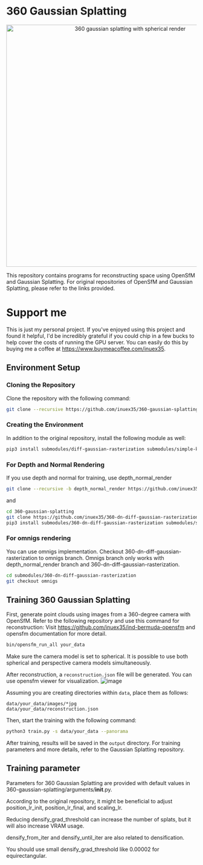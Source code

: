 
# 360 Gaussian Splatting

<div align="center">
  
  <a href="https://www.youtube.com/watch?v=AhWHeEB8-vc">
    <img src="https://github.com/inuex35/360-gaussian-splatting/assets/129066540/25cb8760-0709-445d-a535-9885ba2786b7" width="640" alt="360 gaussian splatting with spherical render">
  </a>
  
</div>

This repository contains programs for reconstructing space using OpenSfM and Gaussian Splatting. For original repositories of OpenSfM and Gaussian Splatting, please refer to the links provided.

# Support me
This is just my personal project.
If you've enjoyed using this project and found it helpful, 
I'd be incredibly grateful if you could chip in a few bucks to help cover the costs of running the GPU server. 
You can easily do this by buying me a coffee at 
https://www.buymeacoffee.com/inuex35. 

## Environment Setup

### Cloning the Repository

Clone the repository with the following command:

```bash
git clone --recursive https://github.com/inuex35/360-gaussian-splatting
```

### Creating the Environment

In addition to the original repository, install the following module as well:

```bash
pip3 install submodules/diff-gaussian-rasterization submodules/simple-knn plyfile pyproj
```

### For Depth and Normal Rendering

If you use depth and normal for training, use depth_normal_render

```bash
git clone --recursive -b depth_normal_render https://github.com/inuex35/360-gaussian-splatting 
```

and 

```bash
cd 360-gaussian-splatting
git clone https://github.com/inuex35/360-dn-diff-gaussian-rasterization submodules/360-dn-diff-gaussian-rasterization
pip3 install submodules/360-dn-diff-gaussian-rasterization submodules/simple-knn plyfile pyproj openexr imageio
```

### For omnigs rendering

You can use omnigs implementation. Checkout 360-dn-diff-gaussian-rasterization to omnigs branch.
Omnigs branch only works with depth_normal_render branch and 360-dn-diff-gaussian-rasterization.

```bash
cd submodules/360-dn-diff-gaussian-rasterization
git checkout omnigs
```

## Training 360 Gaussian Splatting

First, generate point clouds using images from a 360-degree camera with OpenSfM. Refer to the following repository and use this command for reconstruction:
Visit https://github.com/inuex35/ind-bermuda-opensfm and opensfm documentation for more detail.

```bash
bin/opensfm_run_all your_data
```

Make sure the camera model is set to spherical. It is possible to use both spherical and perspective camera models simultaneously.

After reconstruction, a `reconstruction.json` file will be generated. You can use opensfm viewer for visualization.
![image](https://github.com/inuex35/360-gaussian-splatting/assets/129066540/9dbf65e0-3d86-4569-aa82-916cc2ea66d0)


Assuming you are creating directories within `data`, place them as follows:
```
data/your_data/images/*jpg
data/your_data/reconstruction.json
```

Then, start the training with the following command:

```bash
python3 train.py -s data/your_data --panorama
```

After training, results will be saved in the `output` directory. For training parameters and more details, refer to the Gaussian Splatting repository.

## Training parameter


Parameters for 360 Gaussian Splatting are provided with default values in 360-gaussian-splatting/arguments/__init__.py.

According to the original repository, it might be beneficial to adjust position_lr_init, position_lr_final, and scaling_lr.

Reducing densify_grad_threshold can increase the number of splats, but it will also increase VRAM usage.

densify_from_iter and densify_until_iter are also related to densification.

You should use small densify_grad_threshold like 0.00002 for equirectangular.




